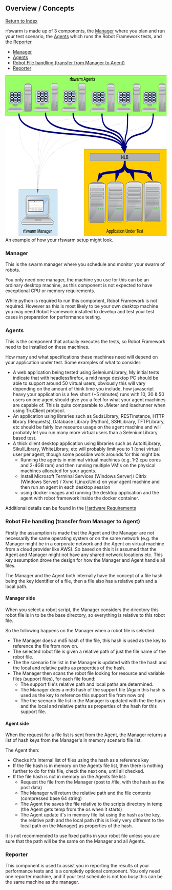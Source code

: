 ## Overview / Concepts
[Return to Index](README.md)

rfswarm is made up of 3 components, the [Manager](rfswarm_manager.md) where you plan and run your test scenario, the [Agents](rfswarm_agent.md) which runs the Robot Framework tests, and the [Reporter](rfswarm_reporter.md)

- [Manager](#manager)
- [Agents](#Agents)
- [Robot File handling (transfer from Manager to Agent)](#robot-file-handling-transfer-from-manager-to-agent)
- [Reporter](#Reporter)


<kbd>
<img align="centre" height="500" src="Images/Manager&Agent_Example.png">
</kbd><br>
An example of how your rfswarm setup might look.

### Manager

This is the swarm manager where you schedule and monitor your swarm of robots.

You only need one manager, the machine you use for this can be an ordinary desktop machine, as this component is not expected to have exceptional CPU or memory requirements.

While python is required to run this component, Robot Framework is not required. However as this is most likely to be your own desktop machine you may need Robot Framework installed to develop and test your test cases in preparation for performance testing.


### Agents

This is the component that actually executes the tests, so Robot Framework need to be installed on these machines.

How many and what specifications these machines need will depend on your application under test. Some examples of what to consider:

 - A web application being tested using SeleniumLibrary, My initial tests indicate that with headlessfirefox, a mid range desktop PC should be able to support around 50 virtual users, obviously this will vary depending on the amount of think time you include, how javascript heavy your application is a few short (~5 minutes) runs with 10, 30 & 50 users on one agent should give you a feel for what your agent machines are capable of. This is quite comparable to JMeter and loadrunner when using TruClient protocol.
 - An application using libraries such as SudsLibrary, RESTinstance, HTTP library (Requests), Database Library (Python), SSHLibrary, TFTPLibrary, etc should be fairly low resource usage on the agent machine and will probably let you run many more virtual users than a SeleniumLibrary based test.
 - A thick client desktop application using libraries such as AutoItLibrary, SikuliLibrary, WhiteLibrary, etc will probably limit you to 1 (one) virtual user per agent, though some possible work arounds for this might be:
 	* Running the agents in minimal virtual machines (e.g. 1-2 cpu cores and 2-4GB ram) and then running multiple VM's on the physical machines allocated for your agents.
	* Install Microsoft Terminal Services (Windows Server)/ Citrix (Windows Server) / Xvnc (Linux/Unix) on your agent machine and then run an agent in each desktop session
	* using docker images and running the desktop application and the agent with robot framework inside the docker container.

Additional details can be found in the [Hardware Requirements](HardwareRequirements.md#Agents)

### Robot File handling (transfer from Manager to Agent)

Firstly the assumption is made that the Agent and the Manager are not necessarily the same operating system or on the same network (e.g. the Manager might be in a corporate network and the Agent on virtual machine from a cloud provider like AWS). So based on this it is assumed that the Agent and Manager might not have any shared network locations etc. This key assumption drove the design for how the Manager and Agent handle all files.

The Manager and the Agent both internally have the concept of a file hash being the key identifier of a file, then a file also has a relative path and a local path.

#### Manager side
When you select a robot script, the Manager considers the directory this robot file is in to be the base directory, so everything is relative to this robot file.

So the following happens on the Manager when a robot file is selected:
- The Manager does a md5 hash of the file, this hash is used as the key to reference the file from now on.
- The selected robot file is given a relative path of just the file name of the robot file.
- The the scenario file list in the Manager is updated with the the hash and the local and relative paths as properties of the hash.
- The Manager then scans the robot file looking for resource and variable files (support files), for each file found:
	- The support file's relative path and local paths are determined.
	- The Manager does a md5 hash of the support file (Again this hash is used as the key to reference this support file from now on)
	- The the scenario file list in the Manager is updated with the the hash and the local and relative paths as properties of the hash for this support file.

#### Agent side
When the request for a file list is sent from the Agent, the Manager returns a list of hash keys from the Manager's in memory scenario file list.

The Agent then:
- Checks it's internal list of files using the hash as a reference key
- If the file hash is in memory on the Agents file list, then there is nothing further to do for this file, check the next one, until all checked.
- If the file hash is not in memory on the Agents file list:
	- Request the file from the Manager (post to /file, with the hash as the post data)
	- The Manager will return the relative path and the file contents (compressed base 64 string)
	- The Agent the saves the file relative to the scripts directory in temp (the Agent gets temp from the os when it starts)
	- The Agent update it's in memory file list using the hash as the key, the relative path and the local path (this is likely very different to the local path on the Manager) as properties of the hash.

It is not recommended to use fixed paths in your robot file unless you are sure that the path will be the same on the Manager and all Agents.


### Reporter

This component is used to assist you in reporting the results of your performance tests and is a completly optional component. You only need one reporter machine, and if your test schedule is not too busy this can be the same machine as the manager.
